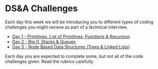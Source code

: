 # DS&A Challenges

Each day this week we will be introducing you to different types of coding challenges you might recieve as part of a technical interview.

- [Day 1 - Primitives, List of Primitives, Functions & Recursion](./day-01/)
- [Day 2 - Big O, Stacks & Queues](./day-02/)
- [Day 3 - Node Based Data Structures (Trees & Linked Lists)](./day-03/)

Each day you are expected to complete some, but not all of the code challenges given. Read the rubrics carefully.

